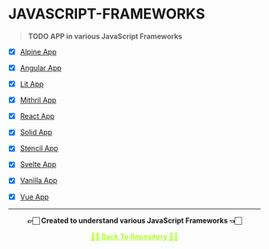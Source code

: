 # JAVASCRIPT-FRAMEWORKS

>**TODO APP in various JavaScript Frameworks**

 - [x] [Alpine App](https://github.com/Amey-Thakur/JAVASCRIPT-FRAMEWORKS/tree/main/Alpine%20App)
 
 - [x] [Angular App](https://github.com/Amey-Thakur/JAVASCRIPT-FRAMEWORKS/tree/main/Angular%20App)
 
 - [x] [Lit App](https://github.com/Amey-Thakur/JAVASCRIPT-FRAMEWORKS/tree/main/Lit%20App)
 
 - [x] [Mithril App](https://github.com/Amey-Thakur/JAVASCRIPT-FRAMEWORKS/tree/main/Mithril%20App)
 
 - [x] [React App](https://github.com/Amey-Thakur/JAVASCRIPT-FRAMEWORKS/tree/main/React%20App)
 
 - [x] [Solid App](https://github.com/Amey-Thakur/JAVASCRIPT-FRAMEWORKS/tree/main/Solid%20App)
 
 - [x] [Stencil App](https://github.com/Amey-Thakur/JAVASCRIPT-FRAMEWORKS/tree/main/Stencil%20App)
 
 - [x] [Svelte App](https://github.com/Amey-Thakur/JAVASCRIPT-FRAMEWORKS/tree/main/Svelte%20App)
 
 - [x] [Vanilla App](https://github.com/Amey-Thakur/JAVASCRIPT-FRAMEWORKS/tree/main/Vanilla%20App)
 
 - [x] [Vue App](https://github.com/Amey-Thakur/JAVASCRIPT-FRAMEWORKS/tree/main/Vue%20App)

---

<p align="center"> <b> 👉🏻 Created to understand various JavaScript Frameworks 👈🏻 <b> </p>
 
<p align="center"><a href='https://github.com/Amey-Thakur/JAVASCRIPT-FRAMEWORKS', style='color: greenyellow;'> ✌🏻 Back To Repository ✌🏻</p>
